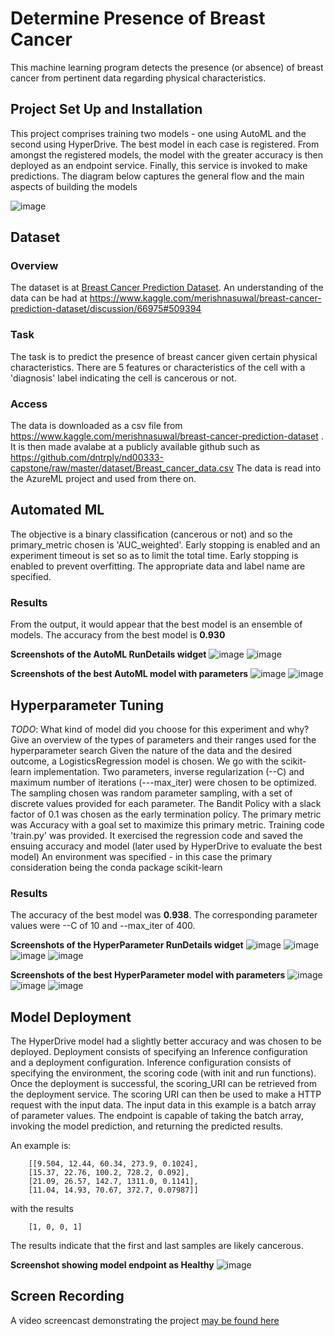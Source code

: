 # Determine Presence of Breast Cancer

This machine learning program detects the presence (or absence) of breast cancer from pertinent data regarding physical characteristics. 

## Project Set Up and Installation

This project comprises training two models - one using AutoML and the second using HyperDrive. The best model in each case is registered. From amongst the registered models, the model with the greater accuracy is then deployed as an endpoint service. Finally, this service is invoked to make predictions. The diagram below captures the general flow and the main aspects of building the models

![image](https://user-images.githubusercontent.com/17679107/140242515-4dd97e1a-1686-4bad-a6f0-d883cda595dc.png)

## Dataset

### Overview
The dataset is at [Breast Cancer Prediction Dataset](https://www.kaggle.com/merishnasuwal/breast-cancer-prediction-dataset). An understanding of the data can be had at https://www.kaggle.com/merishnasuwal/breast-cancer-prediction-dataset/discussion/66975#509394

### Task
The task is to predict the presence of breast cancer given certain physical characteristics. There are 5 features or characteristics of the cell with a 'diagnosis' label indicating the cell is cancerous or not.

### Access
The data is downloaded as a csv file from https://www.kaggle.com/merishnasuwal/breast-cancer-prediction-dataset . It is then made avalabe at a publicly available github such as https://github.com/dntrply/nd00333-capstone/raw/master/dataset/Breast_cancer_data.csv
The data is read into the AzureML project and used from there on.

## Automated ML
The objective is a binary classification (cancerous or not) and so the primary_metric chosen is 'AUC_weighted'. Early stopping is enabled and an experiment timeout is set so as to limit the total time. Early stopping is enabled to prevent overfitting. The appropriate data and label name are specified.

### Results
From the output, it would appear that the best model is an ensemble of models. The accuracy from the best model is **0.930**

**Screenshots of the AutoML RunDetails widget**
![image](https://user-images.githubusercontent.com/17679107/140244754-10a1c576-0a76-4bd9-aa00-bd6f6f6eb9f8.png)
![image](https://user-images.githubusercontent.com/17679107/140244779-7a3f8ffc-8162-4264-a523-9a16efbd08e3.png)

**Screenshots of the best AutoML model with parameters**
![image](https://user-images.githubusercontent.com/17679107/140245359-cd978f3d-fb20-4544-9464-c22e160aa2bc.png)
![image](https://user-images.githubusercontent.com/17679107/140245261-af44248c-5539-4ec9-9e82-4cc5d2763b78.png)


## Hyperparameter Tuning
*TODO*: What kind of model did you choose for this experiment and why? Give an overview of the types of parameters and their ranges used for the hyperparameter search
Given the nature of the data and the desired outcome, a LogisticsRegression model is chosen. We go with the scikit-learn implementation. Two parameters, inverse regularization (--C) and maximum number of iterations (---max_iter) were chosen to be optimized. The sampling chosen was random parameter sampling, with a set of discrete values provided for each parameter. The Bandit Policy with a slack factor of 0.1 was chosen as the early termination policy. The primary metric was Accuracy with a goal set to maximize this primary metric.
Training code 'train.py' was provided. It exercised the regression code and saved the ensuing accuracy and model (later used by HyperDrive to evaluate the best model)
An environment was specified - in this case the primary consideration being the conda package scikit-learn


### Results
The accuracy of the best model was **0.938**. The corresponding parameter values were --C of 10 and --max_iter of 400.

**Screenshots of the HyperParameter RunDetails widget**
![image](https://user-images.githubusercontent.com/17679107/140244847-0c08b901-9317-4d76-9bfa-9c604fefa9be.png)
![image](https://user-images.githubusercontent.com/17679107/140244898-192da5e5-f79e-4a0e-a82a-1e5096b0643f.png)
![image](https://user-images.githubusercontent.com/17679107/140244929-00bb93e6-99bd-42df-93d2-1c06412ffd9c.png)
![image](https://user-images.githubusercontent.com/17679107/140244975-70226696-3e03-40d5-9000-4c9918837ba6.png)


**Screenshots of the best HyperParameter model with parameters**
![image](https://user-images.githubusercontent.com/17679107/140245040-f52d1ad0-8a4f-498e-ae80-c0b1ae4c3719.png)
![image](https://user-images.githubusercontent.com/17679107/140245112-3fec77f7-4a15-4c38-9e38-67828f85cead.png)
![image](https://user-images.githubusercontent.com/17679107/140245157-163da4db-5460-43b7-838a-377de9d8bce7.png)


## Model Deployment
The HyperDrive model had a slightly better accuracy and was chosen to be deployed. Deployment consists of specifying an Inference configuration and a deployment configuration. Inference configuration consists of specifying the environment, the scoring code (with init and run functions). Once the deployment is successful, the scoring_URI can be retrieved from the deployment service. The scoring URI can then be used to make a HTTP request with the input data. The input data in this example is a batch array of parameter values. The endpoint is capable of taking the batch array, invoking the model prediction, and returning the predicted results. 

An example is:
```
    [[9.504, 12.44, 60.34, 273.9, 0.1024],
    [15.37, 22.76, 100.2, 728.2, 0.092], 
    [21.09, 26.57, 142.7, 1311.0, 0.1141],
    [11.04, 14.93, 70.67, 372.7, 0.07987]]
```

with the results

```
    [1, 0, 0, 1]
```
    
The results indicate that the first and last samples are likely cancerous.

**Screenshot showing model endpoint as Healthy**
![image](https://user-images.githubusercontent.com/17679107/140250416-a2b75e9e-c97f-45bb-9fa2-af6d1eb61f85.png)


## Screen Recording
A video screencast demonstrating the project [may be found here](https://drive.google.com/file/d/1qg_g7IlZ6UwxP-ROVeSyin4fIQg8iOik/view?usp=sharing)



